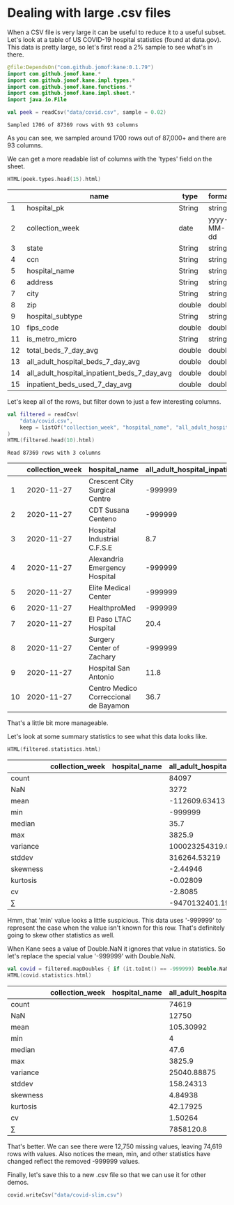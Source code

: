 # Dealing with large .csv files
When a CSV file is very large it can be useful to reduce it to a useful subset. Let's look at a table of US COVID-19 hospital statistics (found at data.gov). This data is pretty large, so let's first read a 2% sample to see what's in there.


```kotlin
@file:DependsOn("com.github.jomof:kane:0.1.79")
import com.github.jomof.kane.*
import com.github.jomof.kane.impl.types.*
import com.github.jomof.kane.functions.*
import com.github.jomof.kane.impl.sheet.*
import java.io.File

```


```kotlin
val peek = readCsv("data/covid.csv", sample = 0.02)
```

    Sampled 1706 of 87369 rows with 93 columns


As you can see, we sampled around 1700 rows out of 87,000+ and there are 93 columns.

We can get a more readable list of columns with the 'types' field on the sheet.


```kotlin
HTML(peek.types.head(15).html)
```


<table id="table_id" class="display" style="width:100%">
<thead><tr>
  <th/><th>name</th><th>type</th><th>format</th></thead></tr>
  <tbody>
    <tr><td>1</td><td>hospital_pk</td><td>String</td><td>string</td></tr>
    <tr><td>2</td><td>collection_week</td><td>date</td><td>yyyy-MM-dd</td></tr>
    <tr><td>3</td><td>state</td><td>String</td><td>string</td></tr>
    <tr><td>4</td><td>ccn</td><td>String</td><td>string</td></tr>
    <tr><td>5</td><td>hospital_name</td><td>String</td><td>string</td></tr>
    <tr><td>6</td><td>address</td><td>String</td><td>string</td></tr>
    <tr><td>7</td><td>city</td><td>String</td><td>string</td></tr>
    <tr><td>8</td><td>zip</td><td>double</td><td>double</td></tr>
    <tr><td>9</td><td>hospital_subtype</td><td>String</td><td>string</td></tr>
    <tr><td>10</td><td>fips_code</td><td>double</td><td>double</td></tr>
    <tr><td>11</td><td>is_metro_micro</td><td>String</td><td>string</td></tr>
    <tr><td>12</td><td>total_beds_7_day_avg</td><td>double</td><td>double</td></tr>
    <tr><td>13</td><td>all_adult_hospital_beds_7_day_avg</td><td>double</td><td>double</td></tr>
    <tr><td>14</td><td>all_adult_hospital_inpatient_beds_7_day_avg</td><td>double</td><td>double</td></tr>
    <tr><td>15</td><td>inpatient_beds_used_7_day_avg</td><td>double</td><td>double</td></tr>
  </tbody>
</table>




Let's keep all of the rows, but filter down to just a few interesting columns.


```kotlin
val filtered = readCsv(
    "data/covid.csv",
    keep = listOf("collection_week", "hospital_name", "all_adult_hospital_inpatient_bed_occupied_7_day_avg")
)
HTML(filtered.head(10).html)
```

    Read 87369 rows with 3 columns

<table id="table_id" class="display" style="width:100%">
<thead><tr>
  <th/><th>collection_week</th><th>hospital_name</th><th>all_adult_hospital_inpatient_bed_occupied_7_day_avg</th></thead></tr>
  <tbody>
    <tr><td>1</td><td>2020-11-27</td><td>Crescent City Surgical Centre</td><td>-999999</td></tr>
    <tr><td>2</td><td>2020-11-27</td><td>CDT Susana Centeno</td><td>-999999</td></tr>
    <tr><td>3</td><td>2020-11-27</td><td>Hospital Industrial C.F.S.E</td><td>8.7</td></tr>
    <tr><td>4</td><td>2020-11-27</td><td>Alexandria Emergency Hospital</td><td>-999999</td></tr>
    <tr><td>5</td><td>2020-11-27</td><td>Elite Medical Center</td><td>-999999</td></tr>
    <tr><td>6</td><td>2020-11-27</td><td>HealthproMed</td><td>-999999</td></tr>
    <tr><td>7</td><td>2020-11-27</td><td>El Paso LTAC Hospital</td><td>20.4</td></tr>
    <tr><td>8</td><td>2020-11-27</td><td>Surgery Center of Zachary</td><td>-999999</td></tr>
    <tr><td>9</td><td>2020-11-27</td><td>Hospital San Antonio</td><td>11.8</td></tr>
    <tr><td>10</td><td>2020-11-27</td><td>Centro Medico Correccional de Bayamon</td><td>36.7</td></tr>
  </tbody>
</table>




That's a little bit more manageable.

Let's look at some summary statistics to see what this data looks like.


```kotlin
HTML(filtered.statistics.html)
```


<table id="table_id" class="display" style="width:100%">
<thead><tr>
  <th/><th>collection_week</th><th>hospital_name</th><th>all_adult_hospital_inpatient_bed_occupied_7_day_avg</th></thead></tr>
  <tbody>
    <tr><td>count</td><td></td><td></td><td>84097</td></tr>
    <tr><td>NaN</td><td></td><td></td><td>3272</td></tr>
    <tr><td>mean</td><td></td><td></td><td>-112609.63413</td></tr>
    <tr><td>min</td><td></td><td></td><td>-999999</td></tr>
    <tr><td>median</td><td></td><td></td><td>35.7</td></tr>
    <tr><td>max</td><td></td><td></td><td>3825.9</td></tr>
    <tr><td>variance</td><td></td><td></td><td>100023254319.02496</td></tr>
    <tr><td>stddev</td><td></td><td></td><td>316264.53219</td></tr>
    <tr><td>skewness</td><td></td><td></td><td>-2.44946</td></tr>
    <tr><td>kurtosis</td><td></td><td></td><td>-0.02809</td></tr>
    <tr><td>cv</td><td></td><td></td><td>-2.8085</td></tr>
    <tr><td>∑</td><td></td><td></td><td>-9470132401.1999</td></tr>
  </tbody>
</table>




Hmm, that 'min' value looks a little suspicious. This data uses '-999999' to represent the case when the value isn't known for this row. That's definitely going to skew other statistics as well.

When Kane sees a value of Double.NaN it ignores that value in statistics. So let's replace the special value '-999999' with Double.NaN.


```kotlin
val covid = filtered.mapDoubles { if (it.toInt() == -999999) Double.NaN else it }
HTML(covid.statistics.html)
```


<table id="table_id" class="display" style="width:100%">
<thead><tr>
  <th/><th>collection_week</th><th>hospital_name</th><th>all_adult_hospital_inpatient_bed_occupied_7_day_avg</th></thead></tr>
  <tbody>
    <tr><td>count</td><td></td><td></td><td>74619</td></tr>
    <tr><td>NaN</td><td></td><td></td><td>12750</td></tr>
    <tr><td>mean</td><td></td><td></td><td>105.30992</td></tr>
    <tr><td>min</td><td></td><td></td><td>4</td></tr>
    <tr><td>median</td><td></td><td></td><td>47.6</td></tr>
    <tr><td>max</td><td></td><td></td><td>3825.9</td></tr>
    <tr><td>variance</td><td></td><td></td><td>25040.88875</td></tr>
    <tr><td>stddev</td><td></td><td></td><td>158.24313</td></tr>
    <tr><td>skewness</td><td></td><td></td><td>4.84938</td></tr>
    <tr><td>kurtosis</td><td></td><td></td><td>42.17925</td></tr>
    <tr><td>cv</td><td></td><td></td><td>1.50264</td></tr>
    <tr><td>∑</td><td></td><td></td><td>7858120.8</td></tr>
  </tbody>
</table>




That's better. We can see there were 12,750 missing values, leaving 74,619 rows with values.
Also notices the mean, min, and other statistics have changed reflect the removed -999999 values.

Finally, let's save this to a new .csv file so that we can use it for other demos.


```kotlin
covid.writeCsv("data/covid-slim.csv")
```
